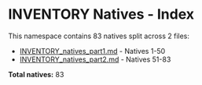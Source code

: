 # INVENTORY Natives - Index

This namespace contains 83 natives split across 2 files:

- [INVENTORY_natives_part1.md](INVENTORY_natives_part1.md) - Natives 1-50
- [INVENTORY_natives_part2.md](INVENTORY_natives_part2.md) - Natives 51-83

**Total natives:** 83
